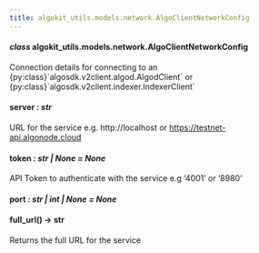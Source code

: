 ```yaml
---
title: algokit_utils.models.network.AlgoClientNetworkConfig
---
```

#### *class* algokit_utils.models.network.AlgoClientNetworkConfig

Connection details for connecting to an {py:class}\`algosdk.v2client.algod.AlgodClient\` or
{py:class}\`algosdk.v2client.indexer.IndexerClient\`

#### server *: str*

URL for the service e.g. http://localhost or https://testnet-api.algonode.cloud

#### token *: str | None* *= None*

API Token to authenticate with the service e.g ‘4001’ or ‘8980’

#### port *: str | int | None* *= None*

#### full_url() → str

Returns the full URL for the service